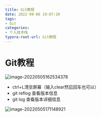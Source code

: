 ```yaml
---
title: Git教程
date: 2022-09-06 19:07:10
tags:
- Git
categories:
- 个人技术栈
typora-root-url: Git教程
---
```


# Git教程

![image-20220505162534378](image-20220505162534378.png)

- ctrl+L清空屏幕（输入clear然后回车也可以）
- git reflog 查看版本信息
- git log 查看版本详细信息

![image-20220505171148921](image-20220505171148921.png)
